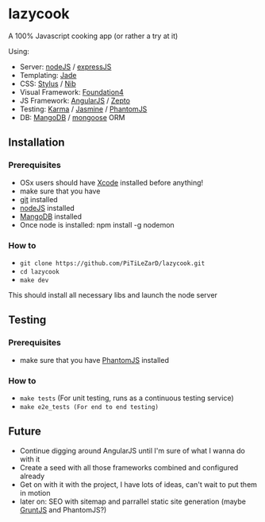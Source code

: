 # lazycook

A 100% Javascript cooking app (or rather a try at it)

Using:
 * Server: [nodeJS](http://nodejs.org/) / [expressJS](http://expressjs.com/)
 * Templating: [Jade](http://jade-lang.com/)  
 * CSS: [Stylus](http://learnboost.github.io/stylus/docs/js.html) / [Nib](http://visionmedia.github.io/nib/)
 * Visual Framework: [Foundation4](foundation.zurb.com)
 * JS Framework: [AngularJS](http://angularjs.org/) / [Zepto](http://zeptojs.com/)
 * Testing: [Karma](http://karma-runner.github.io/0.8/index.html) / [Jasmine](http://pivotal.github.io/jasmine/) / [PhantomJS](http://phantomjs.org/)
 * DB: [MangoDB](http://www.mongodb.org/) / [mongoose](http://mongoosejs.com/) ORM

## Installation

### Prerequisites
 * OSx users should have [Xcode](https://developer.apple.com/xcode/) installed before anything!
 * make sure that you have 
  * [git](http://git-scm.com/) installed
  * [nodeJS](http://nodejs.org/) installed
  * [MangoDB](http://www.mongodb.org/) installed
 * Once node is installed: npm install -g nodemon
 
### How to

 * `git clone https://github.com/PiTiLeZarD/lazycook.git`
 * `cd lazycook`
 * `make dev`
 
This should install all necessary libs and launch the node server

## Testing

### Prerequisites
 * make sure that you have [PhantomJS](http://phantomjs.org/) installed

### How to
 * `make tests` (For unit testing, runs as a continuous testing service)
 * `make e2e_tests (For end to end testing)`

## Future
 * Continue digging around AngularJS until I'm sure of what I wanna do with it
 * Create a seed with all those frameworks combined and configured already
 * Get on with it with the project, I have lots of ideas, can't wait to put them in motion
 * later on: SEO with sitemap and parrallel static site generation (maybe [GruntJS](http://gruntjs.com/getting-started) and PhantomJS?)
